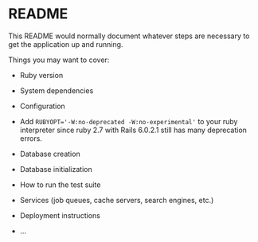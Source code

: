 # README

This README would normally document whatever steps are necessary to get the
application up and running.

Things you may want to cover:

* Ruby version

* System dependencies

* Configuration

- Add `RUBYOPT='-W:no-deprecated -W:no-experimental'` to your ruby interpreter since ruby 2.7 with Rails 6.0.2.1 still has many deprecation errors.  

* Database creation

* Database initialization

* How to run the test suite

* Services (job queues, cache servers, search engines, etc.)

* Deployment instructions

* ...
